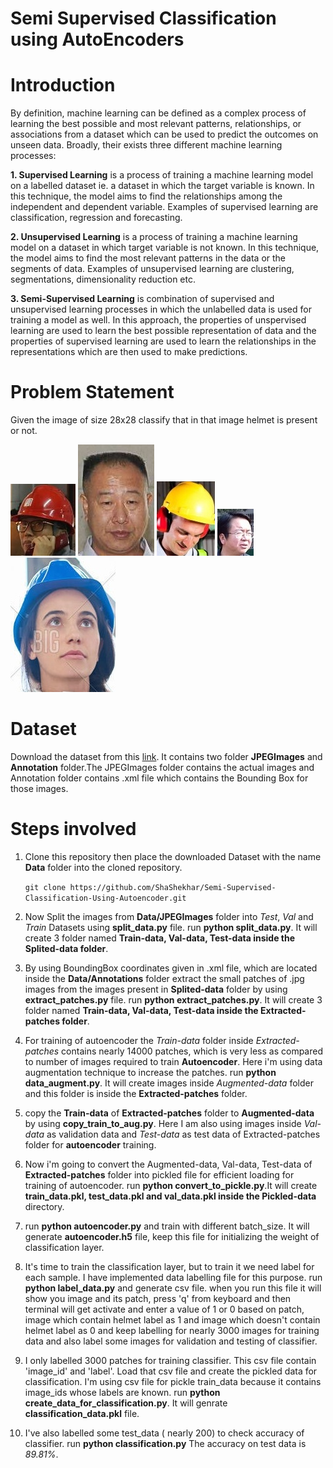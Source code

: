 # Semi Supervised Classification using AutoEncoders

# Introduction

By definition, machine learning can be defined as a complex process of learning the best possible and most relevant patterns, relationships, or associations from a dataset which can be used to predict the outcomes on unseen data. Broadly, their exists three different machine learning processes:

**1. Supervised Learning** is a process of training a machine learning model on a labelled dataset ie. a dataset in which the target variable is known. In this technique, the model aims to find the relationships among the independent and dependent variable. Examples of supervised learning are classification, regression and forecasting.

**2. Unsupervised Learning** is a process of training a machine learning model on a dataset in which target variable is not known. In this technique, the model aims to find the most relevant patterns in the data or the segments of data. Examples of unsupervised learning are clustering, segmentations, dimensionality reduction etc.

**3. Semi-Supervised Learning** is combination of supervised and unsupervised learning processes in which the unlabelled data is used for training a model as well. In this approach, the properties of unspervised learning are used to learn the best possible representation of data and the properties of supervised learning are used to learn the relationships in the representations which are then used to make predictions.

# Problem Statement
 Given the image of size 28x28 classify that in that image helmet is present or not.
 
 ![](https://github.com/ShaShekhar/Semi-Supervised-Classification-Using-Autoencoder/blob/master/fig/00002_0.jpg "Helmet Present")    ![](https://github.com/ShaShekhar/Semi-Supervised-Classification-Using-Autoencoder/blob/master/fig/01390_2.jpg "Helmet not Present")    ![](https://github.com/ShaShekhar/Semi-Supervised-Classification-Using-Autoencoder/blob/master/fig/00022_0.jpg "Helmet Present")     ![](https://github.com/ShaShekhar/Semi-Supervised-Classification-Using-Autoencoder/blob/master/fig/02680_0.jpg "Helmet not Present")   ![](https://github.com/ShaShekhar/Semi-Supervised-Classification-Using-Autoencoder/blob/master/fig/00167_0.jpg "Helmet Present")

# Dataset
Download the dataset from this [link](https://drive.google.com/open?id=1SUBraBUovros2qTt20LYPkRlgmsElVxg "Dataset"). It contains two folder **JPEGImages** and **Annotation** folder.The JPEGImages folder contains the actual images and Annotation folder contains .xml file which contains the Bounding Box for those images.

# Steps involved
 1. Clone this repository then place the downloaded Dataset with the name **Data** folder into the cloned repository.

    `git clone https://github.com/ShaShekhar/Semi-Supervised-Classification-Using-Autoencoder.git`

 2. Now Split the images from **Data/JPEGImages** folder into _Test_, _Val_ and _Train_ Datasets using **split_data.py** file.
    run **python split_data.py**. It will create 3 folder named **Train-data, Val-data, Test-data inside the Splited-data folder**.

 3. By using BoundingBox coordinates given in .xml file, which are located inside the **Data/Annotations** folder extract the small patches of .jpg images from the images present in **Splited-data** folder by using **extract_patches.py** file. run **python extract_patches.py**. It will create 3 folder named **Train-data, Val-data, Test-data inside the Extracted-patches folder**.

 4. For training of autoencoder the _Train-data_ folder inside _Extracted-patches_ contains nearly 14000 patches, which is very less as compared to number of images required to train **Autoencoder**. Here i'm using data augmentation technique to increase the patches. run **python data_augment.py**. It will create images inside *Augmented-data* folder and this folder is inside the **Extracted-patches** folder.

 5. copy the **Train-data** of **Extracted-patches** folder to **Augmented-data** by using **copy_train_to_aug.py**. Here I am also using images inside _Val-data_ as validation data and _Test-data_
 as test data of Extracted-patches folder for **autoencoder** training.

 6. Now i'm going to convert the Augmented-data, Val-data, Test-data of **Extracted-patches** folder into pickled file for efficient loading for training of autoencoder. run **python convert_to_pickle.py**.It will create **train_data.pkl, test_data.pkl and val_data.pkl inside the Pickled-data** directory.

 7. run **python autoencoder.py** and train with different batch_size.
    It will generate **autoencoder.h5** file, keep this file for initializing the weight of classification layer.

 8. It's time to train the classification layer, but to train it we need label for each sample. I have implemented data labelling file for this purpose. run **python label_data.py** and generate csv file. when you run this file it will show you image and its patch, press 'q' from keyboard and then terminal will get activate and enter a value of 1 or 0 based on patch, image which contain helmet label as 1 and image which doesn't contain helmet label as 0 and keep labelling for nearly 3000 images for training data and also label some images for validation and testing of classifier.

 9. I only labelled 3000 patches for training classifier. This csv file contain 'image_id' and 'label'. Load that csv file and create the pickled data for classification. I'm using csv file for pickle train_data because it contains image_ids whose labels are known.
run **python create_data_for_classification.py**. It will genrate **classification_data.pkl** file.

 10. I've also labelled some test_data ( nearly 200) to check accuracy of classifier. run **python classification.py**
The accuracy on test data is _89.81%_.
